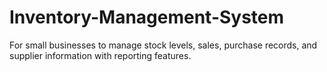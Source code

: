 # Inventory-Management-System
For small businesses to manage stock levels, sales, purchase records, and supplier  information with reporting features.
